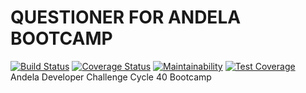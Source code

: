# QUESTIONER FOR ANDELA BOOTCAMP
[![Build Status](https://travis-ci.org/chikeozulumba/questioner-andela-bootcamp.svg?branch=develop)](https://travis-ci.org/chikeozulumba/questioner-andela-bootcamp)
[![Coverage Status](https://coveralls.io/repos/github/chikeozulumba/questioner-andela-bootcamp/badge.svg)](https://coveralls.io/github/chikeozulumba/questioner-andela-bootcamp)
[![Maintainability](https://api.codeclimate.com/v1/badges/7a0f20a88e16e73f1bc5/maintainability)](https://codeclimate.com/github/chikeozulumba/questioner-andela-bootcamp/maintainability)
[![Test Coverage](https://api.codeclimate.com/v1/badges/7a0f20a88e16e73f1bc5/test_coverage)](https://codeclimate.com/github/chikeozulumba/questioner-andela-bootcamp/test_coverage)
Andela Developer Challenge Cycle 40 Bootcamp
